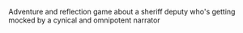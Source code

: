 Adventure and reflection game about a sheriff deputy who's getting mocked by a cynical and omnipotent narrator 
